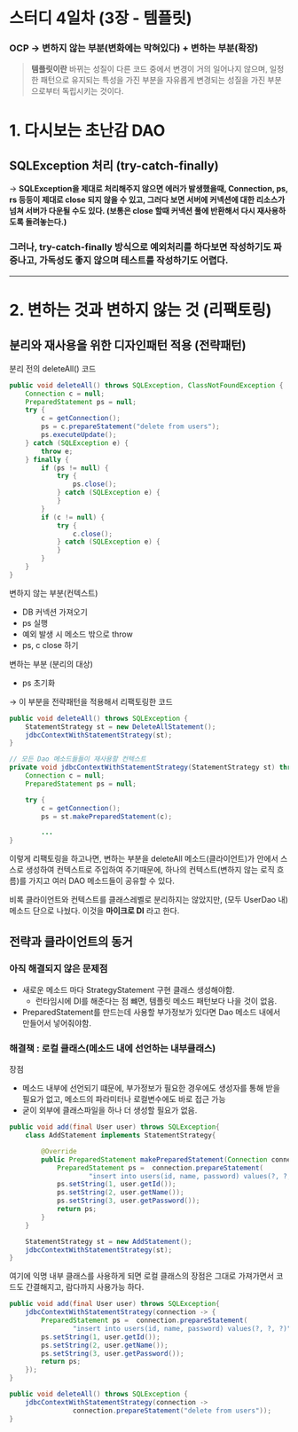 # 스터디 4일차 (3장 - 템플릿)

### OCP → 변하지 않는 부분(변화에는 막혀있다) + 변하는 부분(확장)

> **템플릿이란** 바뀌는 성질이 다른 코드 중에서 변경이 거의 일어나지 않으며, 일정한 패턴으로 유지되는 특성을 가진 부분을 자유롭게 변경되는 성질을 가진 부분으로부터 독립시키는 것이다.

# 1. 다시보는 초난감 DAO

## SQLException 처리 (try-catch-finally)

→  **SQLException을 제대로 처리해주지 않으면 에러가 발생했을때, Connection, ps, rs 등등이 제대로 close 되지 않을 수 있고,  그러다 보면 서버에 커넥션에 대한 리소스가 넘쳐 서버가 다운될 수도 있다.
(보통은 close 할때 커넥션 풀에 반환해서 다시 재사용하도록 돌려놓는다.)**

### 그러나, try-catch-finally 방식으로 예외처리를 하다보면 작성하기도 짜증나고, 가독성도 좋지 않으며 테스트를 작성하기도 어렵다.

---

# 2. 변하는 것과 변하지 않는 것 (리팩토링)

## 분리와 재사용을 위한 디자인패턴 적용 (전략패턴)

분리 전의 deleteAll() 코드

```java
public void deleteAll() throws SQLException, ClassNotFoundException {
    Connection c = null;
    PreparedStatement ps = null;
    try {
        c = getConnection();
        ps = c.prepareStatement("delete from users");
        ps.executeUpdate();
    } catch (SQLException e) {
        throw e;
    } finally {
        if (ps != null) {
            try {
                ps.close();
            } catch (SQLException e) {
            }
        }
        if (c != null) {
            try {
                c.close();
            } catch (SQLException e) {
            }
        }
    }
}
```

변하지 않는 부분(컨텍스트)

- DB 커넥션 가져오기
- ps 실행
- 예외 발생 시 메소드 밖으로 throw
- ps, c close 하기

변하는 부분 (분리의 대상)

- ps 초기화

→ 이 부분을 전략패턴을 적용해서 리팩토링한 코드

```java
public void deleteAll() throws SQLException {
    StatementStrategy st = new DeleteAllStatement();
    jdbcContextWithStatementStrategy(st);
}

// 모든 Dao 메소드들들이 재사용할 컨텍스트
private void jdbcContextWithStatementStrategy(StatementStrategy st) throws SQLException {
    Connection c = null;
    PreparedStatement ps = null;

    try {
        c = getConnection();
        ps = st.makePreparedStatement(c);

		...
}
```

이렇게 리팩토링을 하고나면, 변하는 부분을 deleteAll 메소드(클라이언트)가 안에서 스스로 생성하여 컨텍스트로 주입하여 주기때문에,  하나의 컨텍스트(변하지 않는 로직 흐름)를 가지고 여러 DAO 메소드들이 공유할 수 있다.

비록 클라이언트와 컨텍스트를 클래스레벨로 분리하지는 않았지만, (모두  UserDao 내) 메소드 단으로 나눴다. 이것을 **마이크로 DI** 라고 한다.

## 전략과 클라이언트의 동거

### 아직 해결되지 않은 문제점

- 새로운 메소드 마다 StrategyStatement 구현 클래스 생성해야함.
    - 런타임시에 DI를 해준다는 점 뺴면, 템플릿 메소드 패턴보다 나을 것이 없음.
- PreparedStatement를 만드는데 사용할 부가정보가 있다면 Dao 메소드 내에서 만들어서 넣어줘야함.

### 해결책 : 로컬 클래스(메소드 내에 선언하는 내부클래스)

장점

- 메소드 내부에 선언되기 떄문에, 부가정보가 필요한 경우에도 생성자를 통해 받을 필요가 없고, 메소드의 파라미터나 로컬변수에도 바로 접근 가능
- 굳이 외부에 클래스파일을 하나 더 생성할 필요가 없음.

```java
public void add(final User user) throws SQLException{
    class AddStatement implements StatementStrategy{

        @Override
        public PreparedStatement makePreparedStatement(Connection connection) throws SQLException {
            PreparedStatement ps =  connection.prepareStatement(
                    "insert into users(id, name, password) values(?, ?, ?)");
            ps.setString(1, user.getId());
            ps.setString(2, user.getName());
            ps.setString(3, user.getPassword());
            return ps;
        }
    }

    StatementStrategy st = new AddStatement();
    jdbcContextWithStatementStrategy(st);
}
```

여기에 익명 내부 클래스를 사용하게 되면 로컬 클래스의 장점은 그대로 가져가면서 코드도 간결해지고, 람다까지 사용가능 하다.

```java
public void add(final User user) throws SQLException{
    jdbcContextWithStatementStrategy(connection -> {
        PreparedStatement ps =  connection.prepareStatement(
                "insert into users(id, name, password) values(?, ?, ?)");
        ps.setString(1, user.getId());
        ps.setString(2, user.getName());
        ps.setString(3, user.getPassword());
        return ps;
    });
}

public void deleteAll() throws SQLException {
    jdbcContextWithStatementStrategy(connection -> 
				connection.prepareStatement("delete from users"));
}
```